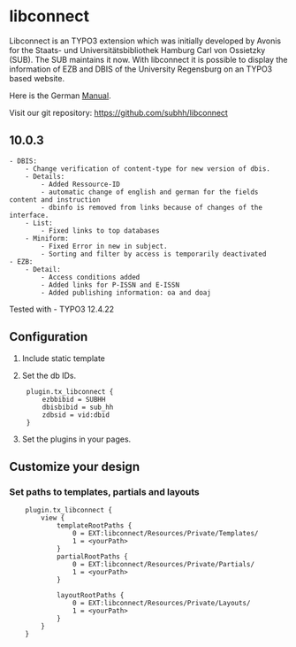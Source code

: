 # libconnect

Libconnect is an TYPO3 extension which was initially developed by Avonis for the Staats- und Universitätsbibliothek Hamburg Carl von Ossietzky (SUB).
The SUB maintains it now.
With libconnect it is possible to display the information of EZB and DBIS of the University Regensburg on an TYPO3 based website.

Here is the German [Manual](doc/manual.pdf "Ausführliches Manual").

Visit our git repository: https://github.com/subhh/libconnect

## 10.0.3
    - DBIS: 
        - Change verification of content-type for new version of dbis.
        - Details:
            - Added Ressource-ID
            - automatic change of english and german for the fields content and instruction
            - dbinfo is removed from links because of changes of the interface.
        - List:
            - Fixed links to top databases
        - Miniform:
            - Fixed Error in new in subject.
            - Sorting and filter by access is temporarily deactivated
    - EZB:
        - Detail:
            - Access conditions added
            - Added links for P-ISSN and E-ISSN
            - Added publishing information: oa and doaj

Tested with 
    - TYPO3 12.4.22

## Configuration

1. Include static template
2. Set the db IDs. 
    
        plugin.tx_libconnect {
            ezbbibid = SUBHH
            dbisbibid = sub_hh
            zdbsid = vid:dbid
        }


3. Set the plugins in your pages.

## Customize your design

### Set paths to templates, partials and layouts

        plugin.tx_libconnect {
            view {
                templateRootPaths {
                    0 = EXT:libconnect/Resources/Private/Templates/
                    1 = <yourPath>
                }
                partialRootPaths {
                    0 = EXT:libconnect/Resources/Private/Partials/
                    1 = <yourPath>
                }

                layoutRootPaths {
                    0 = EXT:libconnect/Resources/Private/Layouts/
                    1 = <yourPath>
                }
            }
        }

